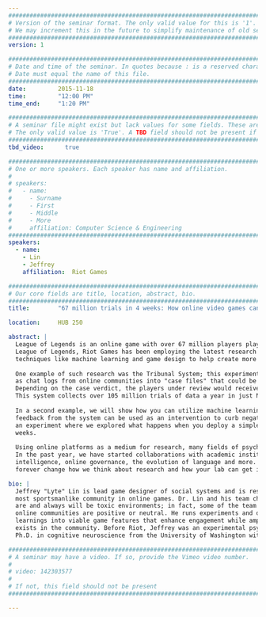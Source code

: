 ```yaml
---
################################################################################
# Version of the seminar format. The only valid value for this is '1'. 
# We may increment this in the future to simplify maintenance of old seminars.
################################################################################
version: 1

################################################################################
# Date and time of the seminar. In quotes because : is a reserved character.
# Date must equal the name of this file.
################################################################################
date:         2015-11-18
time:         "12:00 PM"
time_end:     "1:20 PM"

################################################################################
# A seminar file might exist but lack values for some fields. These are 'TBD'. 
# The only valid value is 'True'. A TBD field should not be present if 'False'.
################################################################################
tbd_video:      true

################################################################################
# One or more speakers. Each speaker has name and affiliation.
#
# speakers:
#   - name: 
#     - Surname
#     - First
#     - Middle
#     - More
#     affiliation: Computer Science & Engineering 
################################################################################
speakers:
  - name:
    - Lin
    - Jeffrey
    affiliation:  Riot Games

################################################################################
# Our core fields are title, location, abstract, bio.
################################################################################
title:        "67 million trials in 4 weeks: How online video games can change how we think about research, and how research can change how we design video games"

location:     HUB 250

abstract: |
  League of Legends is an online game with over 67 million players playing the game every month. As the developer of 
  League of Legends, Riot Games has been employing the latest research from social and cognitive psychology mixed with 
  techniques like machine learning and game design to help create more positive online communities.
  
  One example of such research was the Tribunal System; this experimental system automatically curated behaviors such 
  as chat logs from online communities into "case files" that could be reviewed by players in League of Legends. 
  Depending on the case verdict, the players under review would receive rewards or punishments for their behaviors. 
  This system collects over 105 million trials of data a year in just North America and Europe.
  
  In a second example, we will show how you can utilize machine learning to study the evolution of language, and how 
  feedback from the system can be used as an intervention to curb negative online behaviors. Finally, we will discuss 
  an experiment where we explored what happens when you deploy a simple priming experiment to 67 million players over 4 
  weeks.
  
  Using online platforms as a medium for research, many fields of psychology could be on the verge of a breakthrough. 
  In the past year, we have started collaborations with academic institutions to study cooperation and collective 
  intelligence, online governance, the evolution of language and more. We want to show you how online video games can 
  forever change how we think about research and how your lab can get involved. 

bio: |
  Jeffrey "Lyte" Lin is lead game designer of social systems and is responsible for helping League of Legends have the 
  most sportsmanlike community in online games. Dr. Lin and his team challenge the convention that online communities 
  are and always will be toxic environments; in fact, some of the team's latest work suggests that the vast majority of 
  online communities are positive or neutral. He runs experiments and data analyses, translating the results and 
  learnings into viable game features that enhance engagement while amplifying the sportsmanlike behavior that already 
  exists in the community. Before Riot, Jeffrey was an experimental psychologist at Valve Software and received his 
  Ph.D. in cognitive neuroscience from the University of Washington with Dr. Geoffrey Boynton and Dr. Scott Murray.  

################################################################################
# A seminar may have a video. If so, provide the Vimeo video number.
#
# video: 142303577
#
# If not, this field should not be present 
################################################################################

---
```

